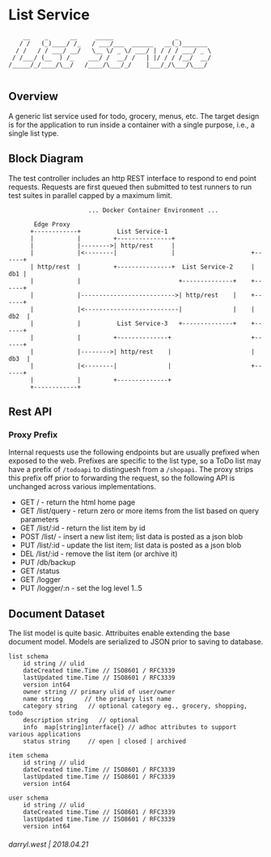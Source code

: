 # List Service

```
    __    _      __     _____                 _         
   / /   (_)____/ /_   / ___/___  ______   __(_)_______ 
  / /   / / ___/ __/   \__ \/ _ \/ ___/ | / / / ___/ _ \
 / /___/ (__  ) /_    ___/ /  __/ /   | |/ / / /__/  __/
/_____/_/____/\__/   /____/\___/_/    |___/_/\___/\___/ 
                                                        
```

## Overview

A generic list service used for todo, grocery, menus, etc.  The target design is for the application to run inside a container with a single purpose, i.e., a single list type.  


## Block Diagram

The test controller includes an http REST interface to respond to end point requests.  Requests are first queued then submitted to test runners to run test suites in parallel capped by a maximum limit.  

```
                      ... Docker Container Environment ...

       Edge Proxy
      +------------+          List Service-1
      |            |         +---------------+
      |            |-------->| http/rest     |
      |            |<--------|               |                     +------+
      | http/rest  |         +---------------+  List Service-2     |  db1 |
      |            |                           +--------------+    +------+
      |            |-------------------------->| http/rest    |    +------+
      |            |<--------------------------|              |    | db2  |
      |            |          List Service-3   +--------------+    +------+
      |            |         +--------------+                      +------+
      |            |-------->| http/rest    |                      | db3  |
      |            |<--------|              |                      +------+
      |            |         +--------------+
      +------------+         
```

## Rest API

### Proxy Prefix

Internal requests use the following endpoints but are usually prefixed when exposed to the web. Prefixes are specific to the list type, so a ToDo list may have a prefix of `/todoapi` to distinguesh from a `/shopapi`. The proxy strips this prefix off prior to forwarding the request, so the following API is unchanged across various implementations.

* GET  /           - return the html home page
* GET  /list/query - return zero or more items from the list based on query parameters
* GET  /list/:id   - return the list item by id
* POST /list/      - insert a new list item; list data is posted as a json blob
* PUT  /list/:id   - update the list item; list data is posted as a json blob
* DEL  /list/:id   - remove the list item (or archive it)
* PUT  /db/backup
* GET  /status
* GET  /logger
* PUT  /logger/:n - set the log level 1..5

## Document Dataset

The list model is quite basic.  Attribuites enable extending the base document model.  Models are serialized to JSON prior to saving to database.

```
list schema
    id string // ulid
    dateCreated time.Time // ISO8601 / RFC3339 
    lastUpdated time.Time // ISO8601 / RFC3339 
    version int64
    owner string // primary ulid of user/owner
    name string      // the primary list name
    category string   // optional category eg., grocery, shopping, todo
    description string   // optional 
    info  map[string]interface{} // adhoc attributes to support various applications
    status string     // open | closed | archived

item schema
    id string // ulid
    dateCreated time.Time // ISO8601 / RFC3339 
    lastUpdated time.Time // ISO8601 / RFC3339 
    version int64

user schema
    id string // ulid
    dateCreated time.Time // ISO8601 / RFC3339 
    lastUpdated time.Time // ISO8601 / RFC3339 
    version int64

```

###### darryl.west | 2018.04.21


